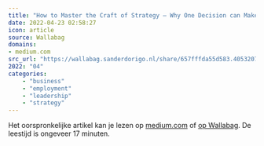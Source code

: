 ```yaml
---
title: "How to Master the Craft of Strategy — Why One Decision can Make your Company and How to Get it…"
date: 2022-04-23 02:58:27
icon: article
source: Wallabag
domains:
- medium.com
src_url: "https://wallabag.sanderdorigo.nl/share/657fffda55d583.40532078"
2022: "04"
categories:
    - "business"
    - "employment"
    - "leadership"
    - "strategy"
---
```

Het oorspronkelijke artikel kan je lezen op [medium.com](https://medium.com/evergreen-business-weekly/how-to-master-the-craft-of-strategy-why-one-decision-can-make-your-company-and-how-to-get-it-right-d0346c62731d) of [op Wallabag](https://wallabag.sanderdorigo.nl/share/657fffda55d583.40532078). De leestijd is ongeveer 17 minuten.